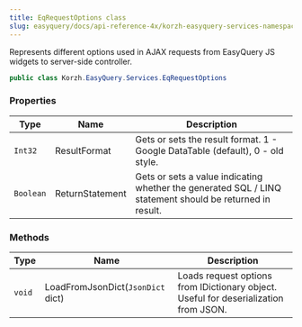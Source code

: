 ```yaml
---
title: EqRequestOptions class
slug: easyquery/docs/api-reference-4x/korzh-easyquery-services-namespace/eqrequestoptions-class
---
```



Represents different options used in AJAX requests from EasyQuery JS widgets to server-side controller.
```csharp
public class Korzh.EasyQuery.Services.EqRequestOptions

```

### Properties

| Type | Name | Description | 
| --- | --- | --- | 
| `Int32` | ResultFormat | Gets or sets the result format. 1 - Google DataTable (default), 0 - old style. | 
| `Boolean` | ReturnStatement | Gets or sets a value indicating whether the generated SQL / LINQ statement should be returned in result. | 


### Methods

| Type | Name | Description | 
| --- | --- | --- | 
| `void` | LoadFromJsonDict(`JsonDict` dict) | Loads request options from IDictionary object. Useful for deserialization from JSON. |